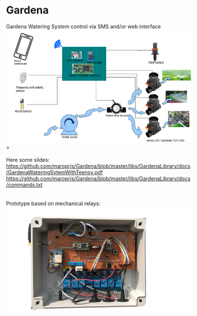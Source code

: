 # Gardena
Gardena Watering System control via SMS and/or web interface
<img src="libs/GardenaLibrary/docs/overview1.png" alt="scope" usemap="#scopemap">><br>
<br>Here some slides:<br>
<a href="https://github.com/maroprjs/Gardena/blob/master/libs/GardenaLibrary/docs/GardenaWateringSytemWithTeensy.pdf">https://github.com/maroprjs/Gardena/blob/master/libs/GardenaLibrary/docs/GardenaWateringSytemWithTeensy.pdf</a><br>
<a href="https://github.com/maroprjs/Gardena/blob/master/libs/GardenaLibrary/docs/commands.txt">https://github.com/maroprjs/Gardena/blob/master/libs/GardenaLibrary/docs/commands.txt</a><br>
<br>
<br>Prototype based on mechanical relays:<br>
<img src="libs/GardenaLibrary/docs/chassis1_20.png" alt="proto pic" ><br>
<map name="scopemap">
  <area shape="rect" coords="399,108,427,153" href="https://github.com/maroprjs/Gardena/blob/master/libs/GardenaLibrary/docs/esp01.pdf" alt="wifi link">
</map> 

